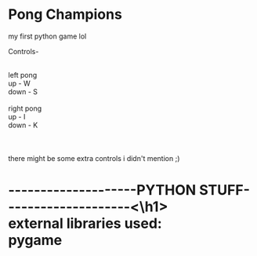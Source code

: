 # Pong Champions

my first python game lol

Controls-

<br>left pong
<br>up - W
<br>down - S
<br>
<br>right pong
<br>up - I
<br>down - K
<br>
<br>
<br>
<br>there might be some extra controls i didn't mention ;)
<br>
<h1>--------------------PYTHON STUFF--------------------<\h1>
<br> external libraries used:
<br> pygame
